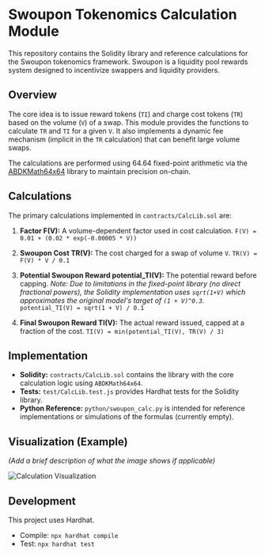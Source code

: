 # Swoupon Tokenomics Calculation Module

This repository contains the Solidity library and reference calculations for the Swoupon tokenomics framework. Swoupon is a liquidity pool rewards system designed to incentivize swappers and liquidity providers.

## Overview

The core idea is to issue reward tokens (`TI`) and charge cost tokens (`TR`) based on the volume (`V`) of a swap. This module provides the functions to calculate `TR` and `TI` for a given `V`. It also implements a dynamic fee mechanism (implicit in the `TR` calculation) that can benefit large volume swaps.

The calculations are performed using 64.64 fixed-point arithmetic via the [ABDKMath64x64](https://github.com/abdk-consulting/abdk-libraries-solidity) library to maintain precision on-chain.

## Calculations

The primary calculations implemented in `contracts/CalcLib.sol` are:

1.  **Factor F(V):** A volume-dependent factor used in cost calculation.
    `F(V) = 0.01 + (0.02 * exp(-0.00005 * V))`

2.  **Swoupon Cost TR(V):** The cost charged for a swap of volume `V`.
    `TR(V) = F(V) * V / 0.1`

3.  **Potential Swoupon Reward potential_TI(V):** The potential reward before capping.
    *Note: Due to limitations in the fixed-point library (no direct fractional powers), the Solidity implementation uses `sqrt(1+V)` which approximates the original model's target of `(1 + V)^0.3`.*
    `potential_TI(V) = sqrt(1 + V) / 0.1`

4.  **Final Swoupon Reward TI(V):** The actual reward issued, capped at a fraction of the cost.
    `TI(V) = min(potential_TI(V), TR(V) / 3)`

## Implementation

-   **Solidity:** `contracts/CalcLib.sol` contains the library with the core calculation logic using `ABDKMath64x64`.
-   **Tests:** `test/CalcLib.test.js` provides Hardhat tests for the Solidity library.
-   **Python Reference:** `python/swoupon_calc.py` is intended for reference implementations or simulations of the formulas (currently empty).

## Visualization (Example)

*(Add a brief description of what the image shows if applicable)*

![Calculation Visualization](./assets/Untitled.png)

## Development

This project uses Hardhat.

-   Compile: `npx hardhat compile`
-   Test: `npx hardhat test`
